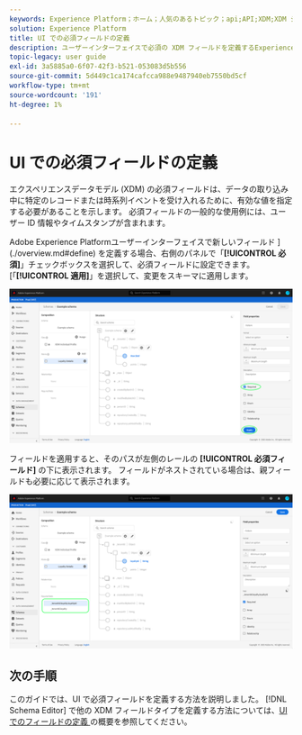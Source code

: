 ```yaml
---
keywords: Experience Platform；ホーム；人気のあるトピック；api;API;XDM;XDM システム；エクスペリエンスデータモデル；データモデル；ui；ワークスペース；必須；フィールド；
solution: Experience Platform
title: UI での必須フィールドの定義
description: ユーザーインターフェイスで必須の XDM フィールドを定義するExperience Platformを説明します。
topic-legacy: user guide
exl-id: 3a5885a0-6f07-42f3-b521-053083d5b556
source-git-commit: 5d449c1ca174cafcca988e9487940eb7550bd5cf
workflow-type: tm+mt
source-wordcount: '191'
ht-degree: 1%

---
```


# UI での必須フィールドの定義

エクスペリエンスデータモデル (XDM) の必須フィールドは、データの取り込み中に特定のレコードまたは時系列イベントを受け入れるために、有効な値を指定する必要があることを示します。 必須フィールドの一般的な使用例には、ユーザー ID 情報やタイムスタンプが含まれます。

Adobe Experience Platformユーザーインターフェイスで新しいフィールド ](./overview.md#define) を定義する場合、右側のパネルで「**[!UICONTROL 必須]**」チェックボックスを選択して、必須フィールドに設定できます。 [「**[!UICONTROL 適用]**」を選択して、変更をスキーマに適用します。

![](../../images/ui/fields/special/required.png)

フィールドを適用すると、そのパスが左側のレールの **[!UICONTROL 必須フィールド]** の下に表示されます。 フィールドがネストされている場合は、親フィールドも必要に応じて表示されます。

![](../../images/ui/fields/special/required-applied.png)

## 次の手順

このガイドでは、UI で必須フィールドを定義する方法を説明しました。 [!DNL Schema Editor] で他の XDM フィールドタイプを定義する方法については、[UI でのフィールドの定義 ](./overview.md#special) の概要を参照してください。
